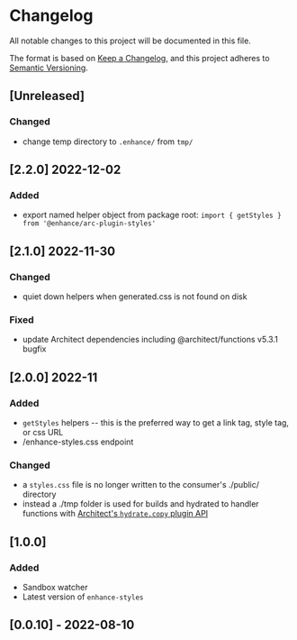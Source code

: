 # Changelog

All notable changes to this project will be documented in this file.

The format is based on [Keep a Changelog](https://keepachangelog.com/en/1.0.0/),
and this project adheres to [Semantic Versioning](https://semver.org/spec/v2.0.0.html).

## [Unreleased]

### Changed

- change temp directory to `.enhance/` from `tmp/`

## [2.2.0] 2022-12-02

### Added

- export named helper object from package root: `import { getStyles } from '@enhance/arc-plugin-styles'`

## [2.1.0] 2022-11-30

### Changed

- quiet down helpers when generated.css is not found on disk

### Fixed

- update Architect dependencies including @architect/functions v5.3.1 bugfix

## [2.0.0] 2022-11

### Added

- `getStyles` helpers -- this is the preferred way to get a link tag, style tag, or css URL
- /enhance-styles.css endpoint

### Changed

- a `styles.css` file is no longer written to the consumer's ./public/ directory
- instead a ./tmp folder is used for builds and hydrated to handler functions with [Architect's `hydrate.copy` plugin API](https://arc.codes/docs/en/guides/plugins/hydrate)

## [1.0.0]

### Added

- Sandbox watcher
- Latest version of `enhance-styles`

## [0.0.10] - 2022-08-10
